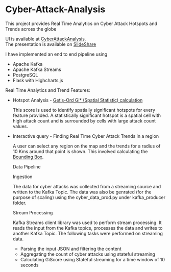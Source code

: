 # Cyber-Attack-Analysis
This project provides Real Time Analytics on Cyber Attack Hotspots and Trends across the globe

UI is available at <a href="http://shwetha.site"> CyberAttackAnalysis</a>.<br/>
The presentation is available on <a href= "#" > SlideShare </a>

I have implemented an end to end pipeline using
<ul>
<li> Apache Kafka </li>
<li> Apache Kafka Streams </li>
<li> PostgreSQL </li>
<li> Flask with Highcharts.js </li>
</ul>

Real Time Analytics and Trend Features:
<ul> 
<li> Hotspot Analysis - <a href = "http://resources.esri.com/help/9.3/arcgisengine/java/gp_toolref/spatial_statistics_tools/how_hot_spot_analysis_colon_getis_ord_gi_star_spatial_statistics_works.htm" > Getis-Ord Gi* (Spatial Statistic) calculation </a>
    <p> This score is used to identify spatially significant hotspots for every feature provided. A statistically significant hotspot is a spatial cell with high attack count and is surrounded by cells with large attack count values.</p>
<img href = "Giscore.png">
<li> Interactive query - Finding Real Time Cyber Attack Trends in a region 
<p> A user can select any region on the map and the trends for a radius of 10 Kms around that point is shown. This involved calculating the <a href = "https://en.wikipedia.org/wiki/Minimum_bounding_box" > Bounding Box</a>.</li>

Data Pipeline
<img href = "#" />

Ingestion
<p> The data for cyber attacks was collected from a streaming source and written to the Kafka Topic. The data was also be genrated (for the purpose of scaling) using the cyber_data_prod.py under kafka_producer folder. </p>
Stream Processing
<p> Kafka Streams client library was used to perform stream processing. It reads the input from the Kafka topics, processes the data and writes to another Kafka Topic. The following tasks were performed on streaming data. </p>
<ul>
<li> Parsing the input JSON and filtering the content
<li> Aggregating the count of cyber attacks using stateful streaming
<li> Calculating GiScore using Stateful streaming for a time window of 10 seconds
</ul>

